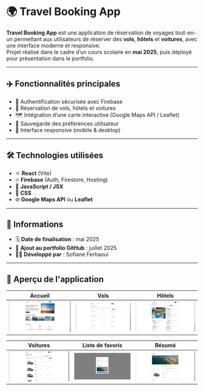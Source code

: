 # 🌍 Travel Booking App

**Travel Booking App** est une application de réservation de voyages tout-en-un permettant aux utilisateurs de réserver des **vols**, **hôtels** et **voitures**, avec une interface moderne et responsive.  
Projet réalisé dans le cadre d’un cours scolaire en **mai 2025**, puis déployé pour présentation dans le portfolio.

---

## ✈️ Fonctionnalités principales

- 🔐 Authentification sécurisée avec Firebase
- 📆 Réservation de vols, hôtels et voitures
- 🗺️ Intégration d’une carte interactive (Google Maps API / Leaflet)
- 💾 Sauvegarde des préférences utilisateur
- 📱 Interface responsive (mobile & desktop)

---

## 🛠️ Technologies utilisées

- ⚛️ **React** (Vite)
- 🔥 **Firebase** (Auth, Firestore, Hosting)
- 🧠 **JavaScript / JSX**
- 🎨 **CSS**
- 🌐 **Google Maps API** ou **Leaflet**

---

## 📅 Informations

- 🗓️ **Date de finalisation** : mai 2025  
- 🚀 **Ajout au portfolio GitHub** : juillet 2025  
- 👨‍💻 **Développé par** : Sofiane Ferhaoui

---

## 📸 Aperçu de l'application

| Accueil | Vols | Hôtels |
|--------|------|--------|
| ![Accueil](./screenshots/home.png) | ![Vols](./screenshots/flights.png) | ![Hôtels](./screenshots/hotels.png) |

| Voitures | Liste de favoris | Résumé |
|----------|------------------|--------|
| ![Voitures](./screenshots/cars.png) | ![Ajout](./screenshots/add-to-list.png) | ![Résumé](./screenshots/summary.png) |
